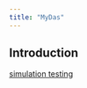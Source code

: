 ```yaml
---
title: "MyDas"
---
```


## Introduction

[simulation testing](https://github.com/laurieKell/mydas-pkg/blob/master/docs/Simutation_Testing_Data_Poor.html)
